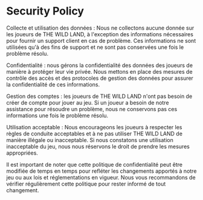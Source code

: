 # Security Policy

Collecte et utilisation des données :
Nous ne collectons aucune donnée sur les joueurs de THE WILD LAND, à l'exception des informations nécessaires pour fournir un support client en cas de problème. Ces informations ne sont utilisées qu'à des fins de support et ne sont pas conservées une fois le problème résolu.

Confidentialité : 
nous gérons la confidentialité des données des joueurs de manière à protéger leur vie privée. Nous mettons en place des mesures de contrôle des accès et des protocoles de gestion des données pour assurer la confidentialité de ces informations.

Gestion des comptes : 
les joueurs de THE WILD LAND n'ont pas besoin de créer de compte pour jouer au jeu. Si un joueur a besoin de notre assistance pour résoudre un problème, nous ne conservons pas ces informations une fois le problème résolu.

Utilisation acceptable : 
Nous encourageons les joueurs à respecter les règles de conduite acceptables et à ne pas utiliser THE WILD LAND de manière illégale ou inacceptable. Si nous constatons une utilisation inacceptable du jeu, nous nous réservons le droit de prendre les mesures appropriées.

Il est important de noter que cette politique de confidentialité peut être modifiée de temps en temps pour refléter les changements apportés à notre jeu ou aux lois et réglementations en vigueur. Nous vous recommandons de vérifier régulièrement cette politique pour rester informé de tout changement.
